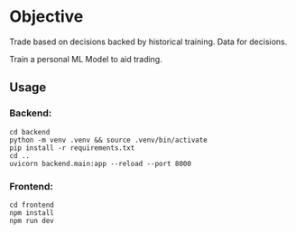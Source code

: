 # Objective

Trade based on decisions backed by historical training. Data for decisions.

Train a personal ML Model to aid trading.


## Usage

### Backend:
```
cd backend
python -m venv .venv && source .venv/bin/activate
pip install -r requirements.txt
cd ..
uvicorn backend.main:app --reload --port 8000
```

### Frontend:
```
cd frontend
npm install
npm run dev
```
